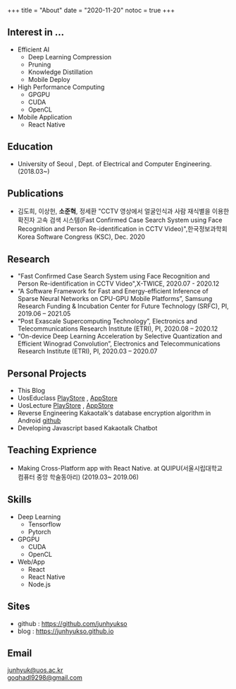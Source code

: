 +++
title = "About"
date = "2020-11-20"
notoc = true
+++

## Interest in ...
- Efficient AI
    - Deep Learning Compression
    - Pruning
    - Knowledge Distillation
    - Mobile Deploy
- High Performance Computing
    - GPGPU
    - CUDA
    - OpenCL
- Mobile Application
    - React Native


## Education
- University of Seoul , Dept. of Electrical and Computer Engineering.(2018.03~)

## Publications
- 김도희, 이상헌, **소준혁**, 정세환 "CCTV 영상에서 얼굴인식과 사람 재식별을 이용한 확진자 고속 검색 시스템(Fast Confirmed Case Search System using Face Recognition and Person Re-identification in CCTV Video)",한국정보과학회 Korea Software Congress (KSC), Dec. 2020


## Research
- "Fast Confirmed Case Search System using Face Recognition and Person Re-identification in CCTV Video",X-TWICE, 2020.07 - 2020.12
- “A Software Framework for Fast and Energy-efficient Inference of Sparse Neural Networks on CPU-GPU Mobile Platforms”, Samsung Research Funding & Incubation Center for Future Technology (SRFC), PI, 2019.06 – 2021.05
- “Post Exascale Supercomputing Technology”, Electronics and Telecommunications Research Institute (ETRI), PI, 2020.08 – 2020.12
- “On-device Deep Learning Acceleration by Selective Quantization and Efficient Winograd Convolution”, Electronics and Telecommunications Research Institute (ETRI), PI, 2020.03 – 2020.07

## Personal Projects
- This Blog
- UosEduclass [PlayStore](https://play.google.com/store/apps/details?id=com.supersunkist.educlass&hl=en_US&gl=US) , [AppStore](https://apps.apple.com/us/app/%EC%84%9C%EC%9A%B8%EC%8B%9C%EB%A6%BD%EB%8C%80-%EC%97%90%EB%93%80%ED%81%B4%EB%9E%98%EC%8A%A4/id1501363998)
- UosLecture  [PlayStore](https://play.google.com/store/apps/details?id=com.lecture.uos&hl=ky) , [AppStore](https://apps.apple.com/kr/app/uoslecture/id1494127853)
- Reverse Engineering Kakaotalk's database encryption algorithm in Android [github](https://github.com/junhyukso/rhinoKakaoTalkDBDecrypter)
- Developing Javascript based Kakaotalk Chatbot

## Teaching Exprience
- Making Cross-Platform app with React Native. at QUIPU(서울시립대학교 컴퓨터 중앙 학술동아리) (2019.03~ 2019.06)

## Skills
- Deep Learning
    - Tensorflow
    - Pytorch
- GPGPU
    - CUDA
    - OpenCL
- Web/App
    - React
    - React Native
    - Node.js

## Sites
- github : https://github.com/junhyukso
- blog : https://junhyukso.github.io

## Email
junhyuk@uos.ac.kr  
goqhadl9298@gmail.com
